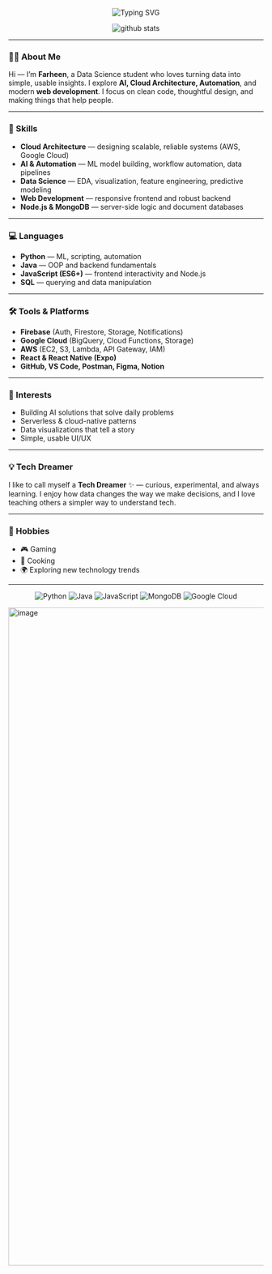 <!-- Readme for Farheen Mahmood Deshmukh -->

<p align="center">
  <img src="https://readme-typing-svg.herokuapp.com?font=Fira+Code&size=24&duration=2500&pause=800&color=4A5568&center=true&vCenter=true&width=680&lines=Hi%2C+I%27m+Farheen+Mahmood+Deshmukh.;Data+Science+%E2%9D%A4%EF%B8%8F+%7C+AI+%7C+Cloud+%7C+Web+Development" alt="Typing SVG"/>
</p>

<p align="center">
  <img src="https://github-readme-stats.vercel.app/api?username=your-username&show_icons=true&theme=default" alt="github stats" />
</p>

---

### 👩‍💻 About Me

Hi — I’m **Farheen**, a Data Science student who loves turning data into simple, usable insights. I explore **AI, Cloud Architecture, Automation**, and modern **web development**. I focus on clean code, thoughtful design, and making things that help people.

---

### 🚀 Skills

* **Cloud Architecture** — designing scalable, reliable systems (AWS, Google Cloud)
* **AI & Automation** — ML model building, workflow automation, data pipelines
* **Data Science** — EDA, visualization, feature engineering, predictive modeling
* **Web Development** — responsive frontend and robust backend
* **Node.js & MongoDB** — server-side logic and document databases

---

### 💻 Languages

* **Python** — ML, scripting, automation
* **Java** — OOP and backend fundamentals
* **JavaScript (ES6+)** — frontend interactivity and Node.js
* **SQL** — querying and data manipulation

---

### 🛠️ Tools & Platforms

* **Firebase** (Auth, Firestore, Storage, Notifications)
* **Google Cloud** (BigQuery, Cloud Functions, Storage)
* **AWS** (EC2, S3, Lambda, API Gateway, IAM)
* **React & React Native (Expo)**
* **GitHub, VS Code, Postman, Figma, Notion**

---

### 🌱 Interests

* Building AI solutions that solve daily problems
* Serverless & cloud-native patterns
* Data visualizations that tell a story
* Simple, usable UI/UX

---

### 💡 Tech Dreamer

I like to call myself a **Tech Dreamer** ✨ — curious, experimental, and always learning. I enjoy how data changes the way we make decisions, and I love teaching others a simpler way to understand tech.

---

### 🎨 Hobbies

* 🎮 Gaming
* 🍳 Cooking
* 🌍 Exploring new technology trends

---

<p align="center">
  <img src="https://img.icons8.com/color/96/000000/python.png" alt="Python" />
  <img src="https://img.icons8.com/color/96/000000/java-coffee-cup-logo.png" alt="Java" />
  <img src="https://img.icons8.com/color/96/000000/javascript.png" alt="JavaScript" />
  <img src="https://img.icons8.com/color/96/000000/mongodb.png" alt="MongoDB" />
  <img src="https://img.icons8.com/color/96/000000/google-cloud.png" alt="Google Cloud" />
</p>
<img width="1300" height="1300" alt="image" src="https://github.com/user-attachments/assets/8f90d744-0084-4743-882f-f267aa1ac24d" />
